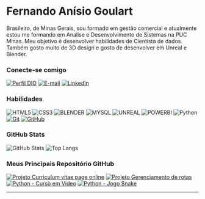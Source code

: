 # Fernando Anísio Goulart
Brasileiro, de Minas Gerais, sou formado em gestão comercial e atualmente estou me formando em Analise e Desenvolvimento de Sistemas na PUC Minas. Meu objetivo é desenvolver habilidades de Cientista de dados. Também gosto muito de 3D design e gosto de desenvolver em Unreal e Blender.

### Conecte-se comigo
[![Perfil DIO](https://img.shields.io/badge/-Meu%20Perfil%20na%20DIO-30A3DC?style=for-the-badge)](https://web.dio.me/users/viapythoncolab/)
[![E-mail](https://img.shields.io/badge/-Email-000?style=for-the-badge&logo=microsoft-outlook&logoColor=E94D5F)](mailto:fernandoanisiomail@gmail.com)
[![LinkedIn](https://img.shields.io/badge/-LinkedIn-000?style=for-the-badge&logo=linkedin&logoColor=30A3DC)](https://www.linkedin.com/in/fernando-anisio-goulart/)


### Habilidades
![HTML5](https://img.shields.io/badge/HTML-000?style=for-the-badge&logo=html5&logoColor=30A3DC)
![CSS3](https://img.shields.io/badge/CSS3-000?style=for-the-badge&logo=css3&logoColor=E94D5F)
![BLENDER](https://img.shields.io/badge/BLENDER-000?style=for-the-badge&logo=Blender&logoColor=EEAD2D)
![MYSQL](https://img.shields.io/badge/MYSQL-000?style=for-the-badge&logo=Myslq&logoColor=30A3DC)
![UNREAL](https://img.shields.io/badge/UNREAL-000?style=for-the-badge&logo=Unreal&logoColor=FFFFFF)
![POWERBI](https://img.shields.io/badge/POWERBI-000?style=for-the-badge&logo=PowerBI&logoColor=EEAD2D)
![Python](https://img.shields.io/badge/Python-000?style=for-the-badge&logo=Python&logoColor=FFFF00)
[![Git](https://img.shields.io/badge/Git-000?style=for-the-badge&logo=git&logoColor=E94D5F)](https://git-scm.com/doc) 
[![GitHub](https://img.shields.io/badge/GitHub-000?style=for-the-badge&logo=github&logoColor=30A3DC)](https://docs.github.com/)


### GitHub Stats
![GitHub Stats](https://github-readme-stats.vercel.app/api?username=fernandodelin&theme=transparent&bg_color=000&border_color=30A3DC&show_icons=true&icon_color=30A3DC&title_color=E94D5F&text_color=FFF)
![Top Langs](https://github-readme-stats-git-masterrstaa-rickstaa.vercel.app/api/top-langs/?username=fernandodelin&layout=compact&bg_color=000&border_color=30A3DC&title_color=E94D5F&text_color=FFF)

### Meus Principais Repositório GitHub
[![Projeto Curriculum vitae page online](https://github-readme-stats.vercel.app/api/pin/?username=fernandodelin&repo=cv&bg_color=000&border_color=30A3DC&show_icons=true&icon_color=30A3DC&title_color=E94D5F&text_color=FFF)](https://github.com/fernandodelin/cv)
[![Projeto Gerenciamento de rotas](https://github-readme-stats.vercel.app/api/pin/?username=fernandodelin&repo=Colab_gerenciamento_de_rotas&bg_color=000&border_color=30A3DC&show_icons=true&icon_color=30A3DC&title_color=E94D5F&text_color=FFF)](https://github.com/fernandodelin/Colab_gerenciamento_de_rotas)
[![Python - Curso em Video](https://github-readme-stats.vercel.app/api/pin/?username=fernandodelin&repo=vs_projects_python&bg_color=000&border_color=30A3DC&show_icons=true&icon_color=30A3DC&title_color=E94D5F&text_color=FFF)](https://github.com/fernandodelin/vs_projects_python)
[![Python - Jogo Snake](https://github-readme-stats.vercel.app/api/pin/?username=fernandodelin&repo=py_snake&bg_color=000&border_color=30A3DC&show_icons=true&icon_color=30A3DC&title_color=E94D5F&text_color=FFF)](https://github.com/fernandodelin/py_snake)

---
